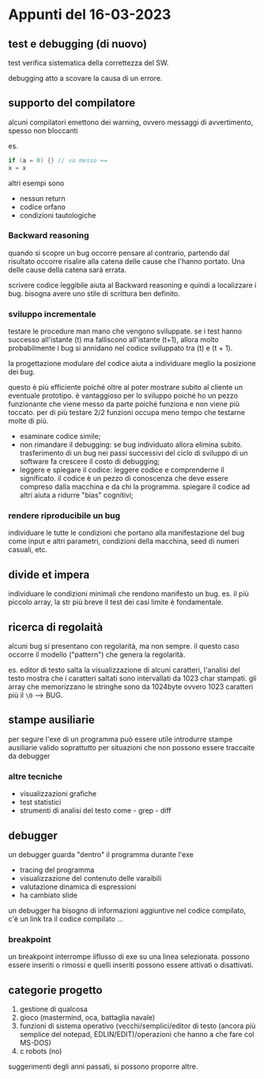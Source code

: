 # Appunti del 16-03-2023

## test e debugging (di nuovo)

test verifica sistematica della correttezza del SW.

debugging atto a scovare la causa di un errore.

## supporto del compilatore

alcuni compilatori emettono dei warning, ovvero messaggi di avvertimento,
spesso non bloccanti

es.

```c
if (a = 0) {} // va messo ==
x = x
```

altri esempi sono

- nessun return
- codice orfano
- condizioni tautologiche

### Backward reasoning

quando si scopre un bug occorre pensare al contrario, partendo dal risultato
occorre risalire alla catena delle cause che l'hanno portato. Una delle cause
della catena sarà errata.

scrivere codice leggibile aiuta al Backward reasoning e quindi a localizzare
i bug. bisogna avere uno stile di scrittura ben definito.

### sviluppo incrementale

testare le procedure man mano che vengono sviluppate. se i test hanno successo
all'istante \(t\) ma falliscono all'istante \(t+1\), allora molto probabilmente
i bug si annidano nel codice sviluppato tra \(t\) e \(t + 1\).

la progettazione modulare del codice aiuta a individuare meglio la posizione dei
bug.

questo è più efficiente poiché oltre al poter mostrare subito al cliente un
eventuale prototipo. è vantaggioso per lo sviluppo poiché ho un pezzo funzionante
che viene messo da parte poiché funziona e non viene più toccato.
per di più testare 2/2 funzioni occupa meno tempo che testarne molte di più.

- esaminare codice simile;
- non rimandare il debugging: se bug individuato allora elimina subito.
  trasferimento di un bug nei passi successivi del ciclo di sviluppo di un
  software fa crescere il costo di debugging;
- leggere e spiegare il codice: leggere codice e comprenderne il significato. il
  codice è un pezzo di conoscenza che deve essere compreso dalla macchina e da
  chi la programma. spiegare il codice ad altri aiuta a ridurre "bias" cognitivi;

### rendere riproducibile un bug

individuare le tutte le condizioni che portano alla manifestazione del bug come
input e altri parametri, condizioni della macchina, seed di numeri casuali, etc.

## divide et impera

individuare le condizioni minimali che rendono manifesto un bug.
es. il più piccolo array, la str più breve il test dei casi limite è fondamentale.

## ricerca di regolaità

alcuni bug si presentano con regolarità, ma non sempre.
il questo caso occorre il modello ("pattern") che genera la regolarità.

es. editor di testo salta la visualizzazione di alcuni caratteri, l'analisi del
testo mostra che i caratteri saltati sono intervallati da 1023 char stampati.
gli array che memorizzano le stringhe sono da 1024byte ovvero 1023 caratteri
più il `\0` --> BUG.

## stampe ausiliarie

per segure l'exe di un programma può essere utile introdurre stampe ausiliarie
valido soprattutto per situazioni che non possono essere traccaite da debugger

### altre tecniche

- visualizzazioni grafiche
- test statistici
- strumenti di analisi del testo come
      - grep
      - diff

## debugger

un debugger guarda "dentro" il programma durante l'exe

- tracing del programma
- visualizzazione del contenuto delle varaibili
- valutazione dinamica di espressioni
- ha cambiato slide

un debugger ha bisogno di informazioni aggiuntive nel codice compilato, c'è un
link tra il codice compilato ...

### breakpoint

un breakpoint interrompe iìflusso di exe su una linea selezionata. possono essere
inseriti o rimossi e quelli inseriti possono essere attivati o disattivati.

## categorie progetto

1. gestione di qualcosa
2. gioco (mastermind, oca, battaglia navale)
3. funzioni di sistema operativo (vecchi/semplici/editor di testo
   (ancora più semplice del notepad, EDLIN/EDIT)/operazioni che hanno a che fare
   col MS-DOS)
4. c robots (no)

suggerimenti degli anni passati, si possono proporre altre.
